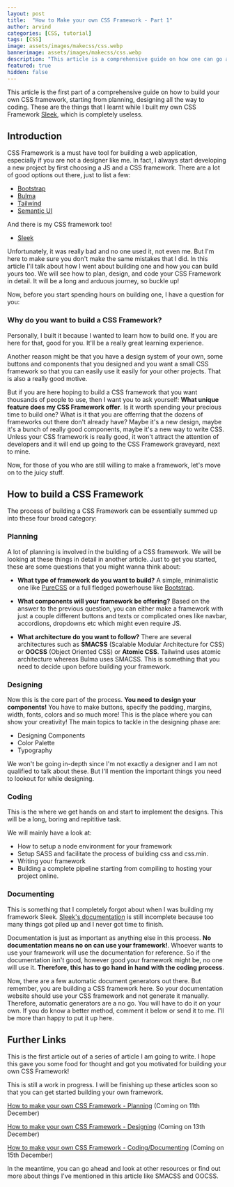 ```yaml
---
layout: post
title:  "How to Make your own CSS Framework - Part 1"
author: arvind
categories: [CSS, tutorial]
tags: [CSS]
image: assets/images/makecss/css.webp
bannerimage: assets/images/makecss/css.webp
description: "This article is a comprehensive guide on how one can go about making their own CSS framework"
featured: true
hidden: false
---
```



This article is the first part of a comprehensive guide on how to build your own CSS framework, starting from planning, designing all the way to coding. These are the things that I learnt while I built my own CSS Framework <a href="https://sleek.arvindrs.com/" target="_blank">Sleek</a>, which is completely useless.




## Introduction

CSS Framework is a must have tool for building a web application, especially if you are not a designer like me. In fact, I always start developing a new project by first choosing a JS and a CSS framework. There are a lot of good options out there, just to list a few:

* <a href="https://getbootstrap.com/" target="_blank" rel="nofollow">Bootstrap</a>
* <a href="https://www.bulma.io" target="_blank" rel="nofollow">Bulma</a>
* <a href="https://tailwindcss.com/" target="_blank" rel="nofollow">Tailwind</a>
* <a href="https://semantic-ui.com/" target="_blank" rel="nofollow">Semantic UI</a>

And there is my CSS framework too!

* <a href="https://sleek.arvindrs.com/" target="_blank">Sleek</a>

Unfortunately, it was really bad and no one used it, not even me. But I'm here to make sure you don't make the same mistakes that I did. In this article I'll talk about how I went about building one and how you can build yours too. We will see how to plan, design, and code your CSS Framework in detail. It will be a long and arduous journey, so buckle up!

Now, before you start spending hours on building one, I have a question for you:

### Why do you want to build a CSS Framework?

Personally, I built it because I wanted to learn how to build one. If you are here for that, good for you. It'll be a really great learning experience. 

Another reason might be that you have a design system of your own, some buttons and components that you designed and you want a small CSS framework so that you can easily use it easily for your other projects. That is also a really good motive.


But if you are here hoping to build a CSS framework that you want thousands of people to use, then I want you to ask yourself: **What unique feature does my CSS Framework offer**. Is it worth spending your precious time to build one? What is it that you are offerring that the dozens of frameworks out there don't already have? Maybe it's a new design, maybe it's a bunch of really good components, maybe it's a new way to write CSS. Unless your CSS framework is really good, it won't attract the attention of developers and it will end up going to the CSS Framework graveyard, next to mine. 


Now, for those of you who are still willing to make a framework, let's move on to the juicy stuff. 

## How to build a CSS Framework

The process of building a CSS Framework can be essentially summed up into these four broad category:


### Planning

A lot of planning is involved in the building of a CSS framework. We will be looking at these things in detail in another article. Just to get you started, these are some questions that you might wanna think about:

* **What type of framework do you want to build?** A simple, minimalistic one like <a href="https://purecss.io/" rel="nofollow" target="_blank"> PureCSS</a> or a full fledged powerhouse like <a href="https://getbootstrap.com/" target="_blank" rel="nofollow">Bootstrap</a>.

* **What components will your framework be offering?** Based on the answer to the previous question, you can either make a framework with just a couple different buttons and texts or complicated ones like navbar, accordions, dropdowns etc which might even require JS.

* **What architecture do you want to follow?** There are several architectures such as **SMACSS** (Scalable Modular Architecture for CSS) or **OOCSS** (Object Oriented CSS) or **Atomic CSS**. Tailwind uses atomic architecture whereas Bulma uses SMACSS. This is something that you need to decide upon before building your framework.




### Designing

Now this is the core part of the process. **You need to design your components!** You have to make buttons, specify the padding, margins, width, fonts, colors and so much more! This is the place where you can show your creativity! The main topics to tackle in the designing phase are:

* Designing Components
* Color Palette
* Typography

We won't be going in-depth since I'm not exactly a designer and I am not qualified to talk about these. But I'll mention the important things you need to lookout for while designing.


### Coding

This is the where we get hands on and start to implement the designs. This will be a long, boring and repititive task.

We will mainly have a look at:

* How to setup a node environment for your framework
* Setup SASS and facilitate the process of building css and css.min.
* Writing your framework
* Building a complete pipeline starting from compiling to hosting your project online.

### Documenting

This is something that I completely forgot about when I was building my framework Sleek. <a href="https://sleek.arvindrs.com/documentation" target="_blank">Sleek's documentation</a> is still incomplete because too many things got piled up and I never got time to finish. 

Documentation is just as important as anything else in this process. **No documentation means no on can use your framework!**. Whoever wants to use your framework will use the documentation for reference. So if the documentation isn't good, however good your framework might be, no one will use it. **Therefore, this has to go hand in hand with the coding process**.

Now, there are a few automatic document generators out there. But remember, you are building a CSS framework here. So your documentation website should use your CSS framework and not generate it manually. Therefore, automatic generators are a no go. You will have to do it on your own. If you do know a better method, comment it below or send it to me. I'll be more than happy to put it up here.



## Further Links

This is the first article out of a series of article I am going to write. I hope this gave you some food for thought and got you motivated for building your own CSS Framework! 

This is still a work in progress. I will be finishing up these articles soon so that you can get started building your own framework.

<a href="javascript:void(0)">How to make your own CSS Framework - Planning</a> (Coming on 11th December)

<a href="javascript:void(0)">How to make your own CSS Framework - Designing</a> (Coming on 13th December)

<a href="javascript:void(0)">How to make your own CSS Framework - Coding/Documenting</a> (Coming on 15th December)


In the meantime, you can go ahead and look at other resources or find out more about things I've mentioned in this article like SMACSS and OOCSS.